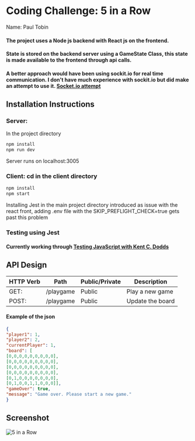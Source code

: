 # Coding Challenge: 5 in a Row
Name: Paul Tobin

#### The project uses a Node js backend with React js on the frontend.
#### State is stored on the backend server using a GameState Class, this state is made available to the frontend through api calls.
#### A better approach would have been using sockit.io for real time communication. I don't have much experience with sockit.io but did make an attempt to use it. [Socket.io attempt](https://github.com/tobsirl/socket-connect)


## Installation Instructions
### Server: 
In the project directory
```bash
npm install
npm run dev
```
Server runs on localhost:3005

### Client: cd in the client directory 
```bash
npm install
npm start
```
Installing Jest in the main project directory introduced as issue with the react front, adding .env file with the SKIP_PREFLIGHT_CHECK=true gets past this problem

### Testing using Jest
#### Currently working through [Testing JavaScript with Kent C. Dodds](https://testingjavascript.com)

## API Design
| HTTP Verb | Path     | Public/Private | Description |
| -- | -- |   --   |  --   |     
| GET:| /playgame |Public  | Play a new game |
| POST:| /playgame |Public  | Update the board |

#### Example of the json
```json
{
"player1": 1,
"player2": 2,
"currentPlayer": 1,
"board": [
[0,0,0,0,0,0,0,0,0],
[0,0,0,0,0,0,0,0,0],
[0,0,0,0,0,0,0,0,0],
[0,0,0,0,0,0,0,0,0],
[0,1,0,0,0,0,0,0,0],
[0,1,0,0,1,1,0,0,0]],
"gameOver": true,
"message": "Game over. Please start a new game."
}
```

## Screenshot
![5 in a Row](https://user-images.githubusercontent.com/25591390/58036332-bf4b5300-7b22-11e9-9d15-dece3767d62a.PNG)